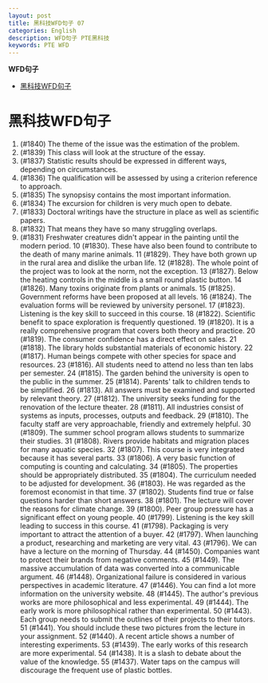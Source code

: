 ```yaml
---
layout: post
title: 黑科技WFD句子 07
categories: English
description: WFD句子 PTE黑科技
keywords: PTE WFD
---
```


<!-- START doctoc generated TOC please keep comment here to allow auto update -->
<!-- DON'T EDIT THIS SECTION, INSTEAD RE-RUN doctoc TO UPDATE -->
**WFD句子**

- [黑科技WFD句子](#%E9%BB%91%E7%A7%91%E6%8A%80wfd%E5%8F%A5%E5%AD%90)

<!-- END doctoc generated TOC please keep comment here to allow auto update -->


# 黑科技WFD句子
1. (#1840) The theme of the issue was the estimation of the problem.
2. (#1839) This class will look at the structure of the essay.
3. (#1837) Statistic results should be expressed in different ways, depending on circumstances.
4. (#1836) The qualification will be assessed by using a criterion reference to approach.
5. (#1835) The synopsisy contains the most important information.
6. (#1834) The excursion for children is very much open to debate.
7. (#1833) Doctoral writings have the structure in place as well as scientific papers.
8. (#1832) That means they have so many struggling overlaps.
9. (#1831) Freshwater creatures didn't appear in the painting until the modern period.
10 (#1830). These have also been found to contribute to the death of many marine animals.
11 (#1829). They have both grown up in the rural area and dislike the urban life.
12 (#1828). The whole point of the project was to look at the norm, not the exception.
13 (#1827). Below the heating controls in the middle is a small round plastic button.
14 (#1826). Many toxins originate from plants or animals.
15 (#1825). Government reforms have been proposed at all levels.
16 (#1824). The evaluation forms will be reviewed by university personel.
17 (#1823). Listening is the key skill to succeed in this course.
18 (#1822). Scientific benefit to space exploration is frequently questioned.
19 (#1820). It is a really comprehensive program that covers both theory and practice.
20 (#1819). The consumer confidence has a direct effect on sales.
21 (#1818). The library holds substantial materials of economic history.
22 (#1817). Human beings compete with other species for space and resources.
23 (#1816). All students need to attend no less than ten labs per semester.
24 (#1815). The garden behind the university is open to the public in the summer.
25 (#1814). Parents' talk to children tends to be simplified.
26 (#1813). All answers must be examined and supported by relevant theory.
27 (#1812). The university seeks funding for the renovation of the lecture theater.
28 (#1811). All industries consist of systems as inputs, processes, outputs and feedback.
29 (#1810). The faculty staff are very approachable, friendly and extremely helpful.
30 (#1809). The summer school program allows students to summarize their studies.
31 (#1808). Rivers provide habitats and migration places for many aquatic species.
32 (#1807). This course is very integrated because it has several parts.
33 (#1806). A very basic function of computing is counting and calculating.
34 (#1805). The properties should be appropriately distributed.
35 (#1804). The curriculum needed to be adjusted for development.
36 (#1803). He was regarded as the foremost economist in that time.
37 (#1802). Students find true or false questions harder than short answers.
38 (#1801). The lecture will cover the reasons for climate change.
39 (#1800). Peer group pressure has a significant effect on young people.
40 (#1799). Listening is the key skill leading to success in this course.
41 (#1798). Packaging is very important to attract the attention of a buyer.
42 (#1797). When launching a product, researching and marketing are very vital.
43 (#1796). We can have a lecture on the morning of Thursday.
44 (#1450). Companies want to protect their brands from negative comments.
45 (#1449). The massive accumulation of data was converted into a communicable argument.
46 (#1448). Organizational failure is considered in various perspectives in academic literature.
47 (#1446). You can find a lot more information on the university website.
48 (#1445). The author's previous works are more philosophical and less experimental.
49 (#1444). The early work is more philosophical rather than experimental.
50 (#1443). Each group needs to submit the outlines of their projects to their tutors.
51 (#1441). You should include these two pictures from the lecture in your assignment.
52 (#1440). A recent article shows a number of interesting experiments.
53 (#1439). The early works of this research are more experimental.
54 (#1438). It is a slash to debate about the value of the knowledge.
55 (#1437). Water taps on the campus will discourage the frequent use of plastic bottles.



